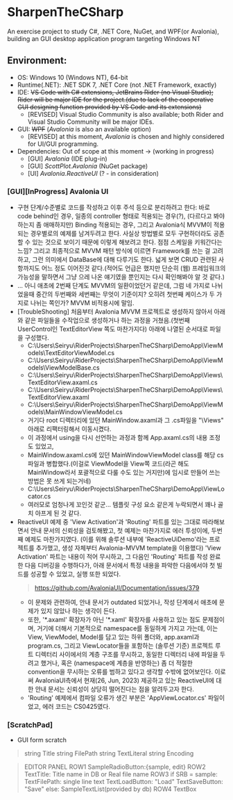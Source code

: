 # SharpenTheCSharp
An exercise project to study C#, .NET Core, NuGet, and WPF(or Avalonia), building an GUI desktop application program targeting Windows NT

## Environment:
* OS: Windows 10 (Windows NT), 64-bit
* Runtime(.NET): .NET SDK 7, .NET Core (not .NET Framework, exactly)
* IDE: ~~VS Code with C# extensions, JetBrains Rider (no Visual Studio); Rider will be major IDE for the project.(due to lack of the cooperative GUI designing function provided by VS Code and its extensions)~~
  * [REVISED] Visual Studio Community is also available; both Rider and Visual Studio Community will be major IDEs.
* GUI: ~~WPF~~ (*Avalonia* is also an available option)
  * [REVISED] at this moment, *Avalonia* is chosen and highly considered for UI/GUI programming.
* Dependencies: Out of scope at this moment -> (working in progress)
  * [GUI] *Avalonia* (IDE plug-in)
  * [GUI] *ScottPlot.Avalonia* (NuGet package)
  * [UI] *Avalonia.ReactiveUI* (? - in consideration)

### [GUI][InProgress] Avalonia UI
* 구현 단계/수준별로 코드를 작성하고 이후 주석 등으로 분리하려고 한다: 바로 code behind인 경우, 일종의 controller 형태로 적용되는 경우(?), (다르다고 봐야하는지 좀 애매하지만) Binding 적용되는 경우, 그리고 Avalonia식 MVVM이 적용되는 경우별로의 예제를 남겨두려고 한다. 사실상 방법별로 모두 구현하더라도 공존할 수 있는 것으로 보이기 때문에 이렇게 해보려고 한다. 점점 스케일을 키워간다는 느낌? 그리고 최종적으로 MVVM 패턴 방식에 이르면 Framework를 쓰는 걸 고려하고, 그런 의미에서 DataBase에 대해 다루기도 한다. 넓게 보면 CRUD 관련된 사항까지도 어느 정도 이어진것 같다.(적어도 언급은 했지만 단순히 (웹) 프레임워크의 가능성을 말하면서 그냥 으레 나온 얘기였을 뿐인지는 다시 확인해봐야 알 것 같다.)
* ... 아니 애초에 2번째 단계도 MVVM의 일환이었던거 같은데, 그럼 네 가지로 나뉘었을때 중간의 두번째와 세번째는 무엇이 기준이지? 오히려 첫번째 케이스가 두 가지로 나뉘는 쪽인가? MVVM 비적용시에 말임.
* [TroubleShooting] 처음부터 Avalonia MVVM 프로젝트로 생성하지 않아서 아래와 같은 파일들을 수작업으로 생성하거나 하는 과정을 거쳤음.(첫번째 UserControl인 TextEditorView 쪽도 마찬가지다) 아래에 나열된 순서대로 파일을 구성했다.
  * C:\Users\Seiryu\RiderProjects\SharpenTheCSharp\DemoApp\ViewModels\TextEditorViewModel.cs
  * C:\Users\Seiryu\RiderProjects\SharpenTheCSharp\DemoApp\ViewModels\ViewModelBase.cs
  * C:\Users\Seiryu\RiderProjects\SharpenTheCSharp\DemoApp\Views\TextEditorView.axaml.cs
  * C:\Users\Seiryu\RiderProjects\SharpenTheCSharp\DemoApp\Views\TextEditorView.axaml
  * C:\Users\Seiryu\RiderProjects\SharpenTheCSharp\DemoApp\ViewModels\MainWindowViewModel.cs
  * 거기다 root 디렉터리에 있던 MainWindow.axaml과 그 .cs파일을 "\Views" 아래로 리팩터링해서 이동시켰다.
  * 이 과정에서 using을 다시 선언하는 과정과 함께 App.axaml.cs의 내용 조정도 있었고,
  * MainWindow.axaml.cs에 있던 MainWindowViewModel class를 해당 cs파일과 병합했다.(이걸로 ViewModel을 View쪽 코드(라곤 해도 MainWindow라서 포괄적으로 다룰 수도 있는 거지만)에 임시로 만들어 쓰는 방법은 못 쓰게 되는거네)
  * C:\Users\Seiryu\RiderProjects\SharpenTheCSharp\DemoApp\ViewLocator.cs
  * 여러모로 엄청나게 꼬인것 같군... 템플릿 구성 요소 같은게 누락되면서 꽤나 골치 아프게 된 것 같다.
* ReactiveUI 예제 중 'View Activation'과 'Routing' 파트를 있는 그대로 따라해보면서 안내 문서의 신뢰성을 검토해봤고, 첫 예제는 마찬가지로 에러 투성이에, 두번째 예제도 마찬가지였다.
  (이를 위해 솔루션 내부에 'ReactiveUiDemo'라는 프로젝트를 추가했고, 생성 자체부터 Avalonia-MVVM template을 이용했다)
  'View Activation' 파트는 내용이 적어 무시하고, 그 다음인 'Routing' 파트를 작성 완료한 다음 디버깅을 수행하다가, 아래 문서에서 특정 내용을 파악한 다음에서야 첫 빌드를 성공할 수 있었고, 실행 또한 되었다.
    > https://github.com/AvaloniaUI/Documentation/issues/379
    * 이 문제와 관련하여, 안내 문서가 outdated 되었거나, 작성 단계에서 애초에 문제가 있지 않았나 하는 생각이 든다.
    * 또한, '\*.axaml' 확장자가 아닌 '\*.xaml' 확장자를 사용하고 있는 점도 문제점이며, 거기에 더해서 기본적으로 namespace를 동일하게 가지고 가는데,
    이는 View, ViewModel, Model를 담고 있는 하위 폴더와, app.axaml과 program.cs, 그리고 ViewLocator들을 포함하는 (솔루션 기준) 프로젝트 루트 디렉터리 사이에서의 계층 구조를 무시하고, 동일한 디렉터리 내에 파일을 두려고 했거나, 
    혹은 (namespace에 계층을 반영하는) 좀 더 적절한 convention을 무시하는 오류를 범하고 있다고 생각할 수밖에 없어보인다. 이로써 AvaloniaUI측에서 현재(26, Jun, 2023) 제공하고 있는 ReactiveUI에 대한 안내 문서는 신뢰성이 상당히 떨어진다는 점을 알려두고자 한다.
    * 'Routing' 예제에서 컴파일 오류가 생긴 부분은 'AppViewLocator.cs' 파일이었고, 에러 코드는 CS0425였다.


### [ScratchPad]
* GUI form scratch 
> string Title
string FilePath
string TextLiteral
string Encoding

> EDITOR PANEL
ROW1
SampleRadioButton:{sample, edit}
ROW2
TextTitle: Title name in DB or Real file name
ROW3
if SRB = sample:
TextFilePath: single line text
TextLoadButton: "Load"
TextSaveButton: "Save"
else:
SampleTextList(provided by db)
ROW4
TextBox
